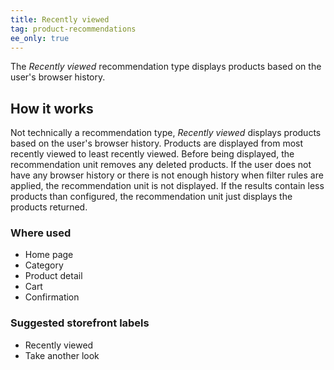 ```yaml
---
title: Recently viewed
tag: product-recommendations
ee_only: true
---
```


The _Recently viewed_ recommendation type displays products based on the user's browser history.

## How it works

Not technically a recommendation type, _Recently viewed_ displays products based on the user's browser history. Products are displayed from most recently viewed to least recently viewed. Before being displayed, the recommendation unit removes any deleted products. If the user does not have any browser history or there is not enough history when filter rules are applied, the recommendation unit is not displayed. If the results contain less products than configured, the recommendation unit just displays the products returned.

### Where used

- Home page
- Category
- Product detail
- Cart
- Confirmation

### Suggested storefront labels

- Recently viewed
- Take another look
